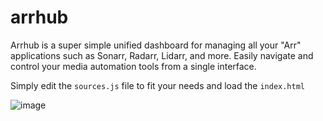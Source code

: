 # arrhub
Arrhub is a super simple unified dashboard for managing all your "Arr" applications such as Sonarr, Radarr, Lidarr, and more. Easily navigate and control your media automation tools from a single interface.

Simply edit the `sources.js` file to fit your needs and load the `index.html`


![image](https://github.com/user-attachments/assets/e0b6d3d6-8f2c-4cd4-adcb-b80164f48721)
